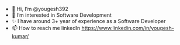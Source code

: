 - 👋 Hi, I’m @yougesh392
- 👀 I’m interested in Software Development  
- ✨ I have around 3+ year of experience as a Software Developer 
- 📫 How to reach me linkedIn https://www.linkedin.com/in/yougesh-kumar/

<!---
yougesh392/yougesh392 is a ✨ special ✨ repository because its `README.md` (this file) appears on your GitHub profile.
You can click the Preview link to take a look at your changes.
--->
